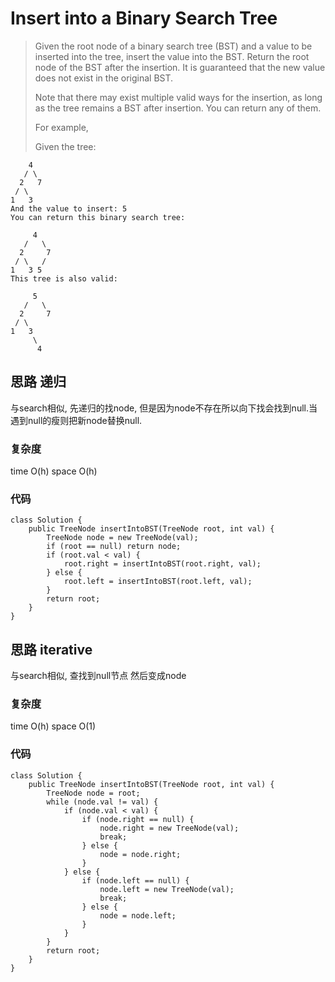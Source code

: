 # Insert into a Binary Search Tree
> Given the root node of a binary search tree (BST) and a value to be inserted into the tree, insert the value into the BST. Return the root node of the BST after the insertion. It is guaranteed that the new value does not exist in the original BST.
> 
> Note that there may exist multiple valid ways for the insertion, as long as the tree remains a BST after insertion. You can return any of them.
> 
> For example, 
> 
> Given the tree:

        4
       / \
      2   7
     / \
    1   3
	And the value to insert: 5
	You can return this binary search tree:

         4
       /   \
      2     7
     / \   /
    1   3 5
	This tree is also valid:

         5
       /   \
      2     7
     / \   
    1   3
         \
          4
## 思路 递归
与search相似, 先递归的找node, 但是因为node不存在所以向下找会找到null.当遇到null的瘦则把新node替换null.
### 复杂度
time O(h) space O(h)
### 代码

```
class Solution {
    public TreeNode insertIntoBST(TreeNode root, int val) {
        TreeNode node = new TreeNode(val);
        if (root == null) return node;
        if (root.val < val) {
            root.right = insertIntoBST(root.right, val);
        } else {
            root.left = insertIntoBST(root.left, val);
        }
        return root;
    }
}
```

## 思路 iterative
与search相似, 查找到null节点 然后变成node
### 复杂度
time O(h) space O(1)
### 代码
```
class Solution {
    public TreeNode insertIntoBST(TreeNode root, int val) {
        TreeNode node = root;
        while (node.val != val) {
            if (node.val < val) {
                if (node.right == null) {
                    node.right = new TreeNode(val);
                    break;
                } else {
                    node = node.right;
                }
            } else {
                if (node.left == null) {
                    node.left = new TreeNode(val);
                    break;
                } else {
                    node = node.left;
                }
            }
        }
        return root;
    }
}

```